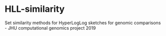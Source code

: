 # HLL-similarity
Set similarity methods for HyperLogLog sketches for genomic comparisons - JHU computational genomics project 2019
